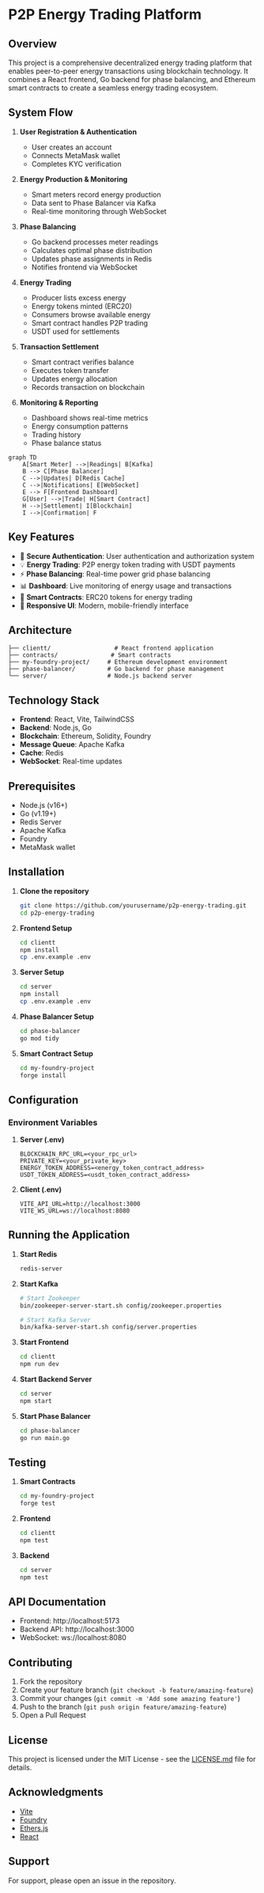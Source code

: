 # P2P Energy Trading Platform

## Overview

This project is a comprehensive decentralized energy trading platform that enables peer-to-peer energy transactions using blockchain technology. It combines a React frontend, Go backend for phase balancing, and Ethereum smart contracts to create a seamless energy trading ecosystem.

## System Flow

1. **User Registration & Authentication**
   - User creates an account
   - Connects MetaMask wallet
   - Completes KYC verification

2. **Energy Production & Monitoring**
   - Smart meters record energy production
   - Data sent to Phase Balancer via Kafka
   - Real-time monitoring through WebSocket

3. **Phase Balancing**
   - Go backend processes meter readings
   - Calculates optimal phase distribution
   - Updates phase assignments in Redis
   - Notifies frontend via WebSocket

4. **Energy Trading**
   - Producer lists excess energy
   - Energy tokens minted (ERC20)
   - Consumers browse available energy
   - Smart contract handles P2P trading
   - USDT used for settlements

5. **Transaction Settlement**
   - Smart contract verifies balance
   - Executes token transfer
   - Updates energy allocation
   - Records transaction on blockchain

6. **Monitoring & Reporting**
   - Dashboard shows real-time metrics
   - Energy consumption patterns
   - Trading history
   - Phase balance status

```mermaid
graph TD
    A[Smart Meter] -->|Readings| B[Kafka]
    B --> C[Phase Balancer]
    C -->|Updates| D[Redis Cache]
    C -->|Notifications| E[WebSocket]
    E --> F[Frontend Dashboard]
    G[User] -->|Trade| H[Smart Contract]
    H -->|Settlement| I[Blockchain]
    I -->|Confirmation| F
```

## Key Features

- 🔐 **Secure Authentication**: User authentication and authorization system
- 💡 **Energy Trading**: P2P energy token trading with USDT payments
- ⚡ **Phase Balancing**: Real-time power grid phase balancing
- 📊 **Dashboard**: Live monitoring of energy usage and transactions
- 🔄 **Smart Contracts**: ERC20 tokens for energy trading
- 📱 **Responsive UI**: Modern, mobile-friendly interface

## Architecture

```
├── clientt/                  # React frontend application
├── contracts/               # Smart contracts
├── my-foundry-project/     # Ethereum development environment
├── phase-balancer/         # Go backend for phase management
└── server/                 # Node.js backend server
```

## Technology Stack

- **Frontend**: React, Vite, TailwindCSS
- **Backend**: Node.js, Go
- **Blockchain**: Ethereum, Solidity, Foundry
- **Message Queue**: Apache Kafka
- **Cache**: Redis
- **WebSocket**: Real-time updates

## Prerequisites

- Node.js (v16+)
- Go (v1.19+)
- Redis Server
- Apache Kafka
- Foundry
- MetaMask wallet

## Installation

1. **Clone the repository**
   ```bash
   git clone https://github.com/yourusername/p2p-energy-trading.git
   cd p2p-energy-trading
   ```

2. **Frontend Setup**
   ```bash
   cd clientt
   npm install
   cp .env.example .env
   ```

3. **Server Setup**
   ```bash
   cd server
   npm install
   cp .env.example .env
   ```

4. **Phase Balancer Setup**
   ```bash
   cd phase-balancer
   go mod tidy
   ```

5. **Smart Contract Setup**
   ```bash
   cd my-foundry-project
   forge install
   ```

## Configuration

### Environment Variables

1. **Server (.env)**
   ```env
   BLOCKCHAIN_RPC_URL=<your_rpc_url>
   PRIVATE_KEY=<your_private_key>
   ENERGY_TOKEN_ADDRESS=<energy_token_contract_address>
   USDT_TOKEN_ADDRESS=<usdt_token_contract_address>
   ```

2. **Client (.env)**
   ```env
   VITE_API_URL=http://localhost:3000
   VITE_WS_URL=ws://localhost:8080
   ```

## Running the Application

1. **Start Redis**
   ```bash
   redis-server
   ```

2. **Start Kafka**
   ```bash
   # Start Zookeeper
   bin/zookeeper-server-start.sh config/zookeeper.properties
   
   # Start Kafka Server
   bin/kafka-server-start.sh config/server.properties
   ```

3. **Start Frontend**
   ```bash
   cd clientt
   npm run dev
   ```

4. **Start Backend Server**
   ```bash
   cd server
   npm start
   ```

5. **Start Phase Balancer**
   ```bash
   cd phase-balancer
   go run main.go
   ```

## Testing

1. **Smart Contracts**
   ```bash
   cd my-foundry-project
   forge test
   ```

2. **Frontend**
   ```bash
   cd clientt
   npm test
   ```

3. **Backend**
   ```bash
   cd server
   npm test
   ```

## API Documentation

- Frontend: http://localhost:5173
- Backend API: http://localhost:3000
- WebSocket: ws://localhost:8080

## Contributing

1. Fork the repository
2. Create your feature branch (`git checkout -b feature/amazing-feature`)
3. Commit your changes (`git commit -m 'Add some amazing feature'`)
4. Push to the branch (`git push origin feature/amazing-feature`)
5. Open a Pull Request

## License

This project is licensed under the MIT License - see the [LICENSE.md](LICENSE.md) file for details.

## Acknowledgments

- [Vite](https://vitejs.dev/)
- [Foundry](https://book.getfoundry.sh/)
- [Ethers.js](https://docs.ethers.io/v5/)
- [React](https://reactjs.org/)

## Support

For support, please open an issue in the repository.